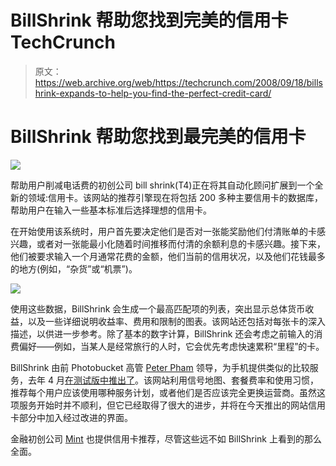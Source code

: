 # BillShrink 帮助您找到完美的信用卡 TechCrunch

> 原文：<https://web.archive.org/web/https://techcrunch.com/2008/09/18/billshrink-expands-to-help-you-find-the-perfect-credit-card/>

# BillShrink 帮助您找到最完美的信用卡

[![](img/3f2a31a2c4eb661ff027cc10ff9425e8.png)](https://web.archive.org/web/20221007061336/http://www.billshrink.com/)

帮助用户削减电话费的初创公司 bill shrink(T4)正在将其自动化顾问扩展到一个全新的领域:信用卡。该网站的推荐引擎现在将包括 200 多种主要信用卡的数据库，帮助用户在输入一些基本标准后选择理想的信用卡。

在开始使用该系统时，用户首先要决定他们是否对一张能奖励他们付清账单的卡感兴趣，或者对一张能最小化随着时间推移而付清的余额利息的卡感兴趣。接下来，他们被要求输入一个月通常花费的金额，他们当前的信用状况，以及他们花钱最多的地方(例如，“杂货”或“机票”)。

![](img/70818545bafb9a2f8ec21c499132712a.png)

使用这些数据，BillShrink 会生成一个最高匹配项的列表，突出显示总体货币收益，以及一些详细说明收益率、费用和限制的图表。该网站还包括对每张卡的深入描述，以供进一步参考。除了基本的数字计算，BillShrink 还会考虑之前输入的消费偏好——例如，当某人是经常旅行的人时，它会优先考虑快速累积“里程”的卡。

BillShrink 由前 Photobucket 高管 [Peter Pham](https://web.archive.org/web/20221007061336/http://www.crunchbase.com/person/peter-pham) 领导，为手机提供类似的比较服务，去年 4 月[在测试版中推出了](https://web.archive.org/web/20221007061336/http://www.beta.techcrunch.com/2008/04/09/billshrink-launches-to-save-you-money-on-your-phone-bill/)。该网站利用信号地图、套餐费率和使用习惯，推荐每个用户应该使用哪种服务计划，或者他们是否应该完全更换运营商。虽然这项服务开始时并不顺利，但它已经取得了很大的进步，并将在今天推出的网站信用卡部分中加入经过改进的界面。

金融初创公司 [Mint](https://web.archive.org/web/20221007061336/http://www.mint.com/) 也提供信用卡推荐，尽管这些远不如 BillShrink 上看到的那么全面。